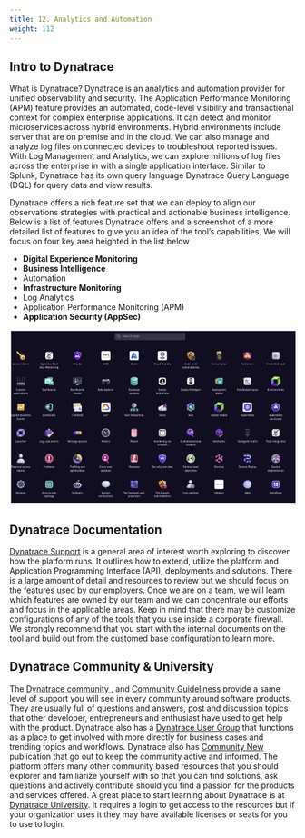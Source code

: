 ```yaml
---
title: 12. Analytics and Automation
weight: 112
---
```


## Intro to Dynatrace

What is Dynatrace? Dynatrace is an analytics and automation provider for unified observability and security. The Application Performance Monitoring (APM) feature provides an automated, code-level visibility and transactional context for complex enterprise applications. It can detect and monitor microservices across hybrid environments. Hybrid environments include server that are on premise and in the cloud. We can also manage and analyze log files on connected devices to troubleshoot reported issues. With Log Management and Analytics, we can explore millions of log files across the enterprise in with a single application interface. Similar to Splunk, Dynatrace has its own query language Dynatrace Query Language (DQL) for query data and view results. 

Dynatrace offers a rich feature set that we can deploy to align our observations strategies with practical and actionable business intelligence. Below is a list of features Dynatrace offers and a screenshot of a more detailed list of features to give you an idea of the tool’s capabilities. We will focus on four key area heighted in the list below

* **Digital Experience Monitoring**
* **Business Intelligence**
* Automation  
* **Infrastructure Monitoring**
* Log Analytics
* Application Performance Monitoring (APM)
* **Application Security (AppSec)**

![Dynatrace Offering](../imgs/dynatrace-offerings.png "Dynatrace full course offerings")

## Dynatrace Documentation 
[Dynatrace Support](https://www.dynatrace.com/support/help) is a general area of interest worth exploring to discover how the platform runs. It outlines how to extend, utilize the platform and Application Programming Interface (API), deployments and solutions. There is a large amount of detail and resources to review but we should focus on the features used by our employers. Once we are on a team, we will learn which features are owned by our team and we can concentrate our efforts and focus in the applicable areas. Keep in mind that there may be customize configurations of any of the tools that you use inside a corporate firewall. We strongly recommend that you start with the internal documents on the tool and build out from the customed base configuration to learn more.  

## Dynatrace Community & University 

The [ Dynatrace community ](https://community.dynatrace.com/ ), and [Community Guideliness](https://community.dynatrace.com/t5/Community-user-guide/bg-p/community_user_guide) provide a same level of support you will see in every community around software products. They are usually full of questions and answers, post and discussion topics that other developer, entrepreneurs and enthusiast have used to get help with the product. Dynatrace also has a [Dynatrace User Group](https://community.dynatrace.com/t5/Community-user-groups/ct-p/Community_user_groups) that functions as a place to get involved with more directly for business cases and trending topics and workflows. Dynatrace also has [Community New](https://community.dynatrace.com/t5/Community-news/bg-p/CommunityNews) publication that go out to keep the community active and informed. The platform offers many other community based resources that you should explorer and familiarize yourself with so that you can find solutions, ask questions and actively contribute should you find a passion for the products and services offered. A great place to start learning about Dynatrace is at [Dynatrace University](https://www.dynatrace.com/dynatrace-university/). It requires a login to get access to the resources but if your organization uses it they may have available licenses or seats for you to use to login. 

